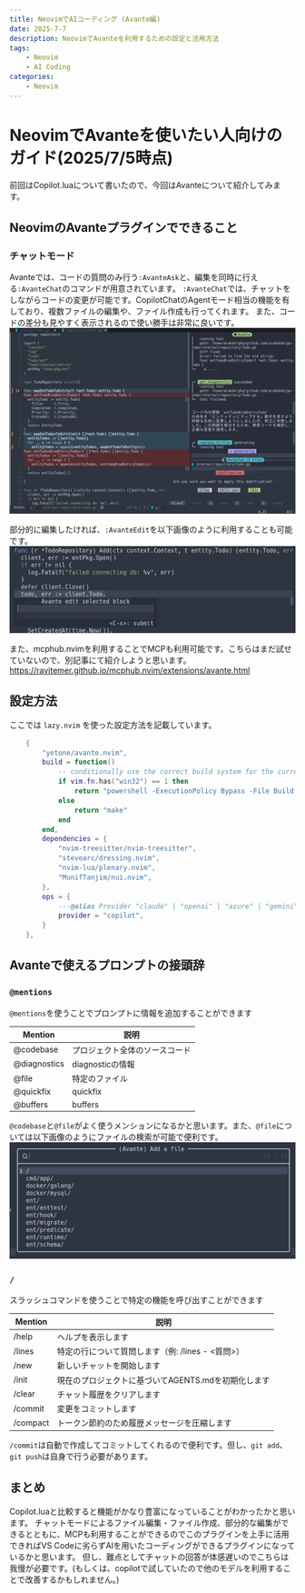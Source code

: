 ```yaml
---
title: NeovimでAIコーディング (Avante編)
date: 2025-7-7
description: NeovimでAvanteを利用するための設定と活用方法
tags: 
    - Neovim
    - AI Coding
categories:
    - Neovim
---
```


# NeovimでAvanteを使いたい人向けのガイド(2025/7/5時点)

前回はCopilot.luaについて書いたので、今回はAvanteについて紹介してみます。

## NeovimのAvanteプラグインでできること

### チャットモード

Avanteでは、コードの質問のみ行う`:AvanteAsk`と、編集を同時に行える`:AvanteChat`のコマンドが用意されています。
`:AvanteChat`では、チャットをしながらコードの変更が可能です。CopilotChatのAgentモード相当の機能を有しており、複数ファイルの編集や、ファイル作成も行ってくれます。
また、コードの差分も見やすく表示されるので使い勝手は非常に良いです。
![avante_chat](uploads/avante_chat.png)

部分的に編集したければ、`:AvanteEdit`を以下画像のように利用することも可能です。
![avante_edit](uploads/avante_edit.png)

また、mcphub.nvimを利用することでMCPも利用可能です。こちらはまだ試せていないので、別記事にて紹介しようと思います。
https://ravitemer.github.io/mcphub.nvim/extensions/avante.html

## 設定方法

ここでは `lazy.nvim` を使った設定方法を記載しています。

```lua
	{
		"yetone/avante.nvim",
		build = function()
			-- conditionally use the correct build system for the current OS
			if vim.fn.has("win32") == 1 then
				return "powershell -ExecutionPolicy Bypass -File Build.ps1 -BuildFromSource false"
			else
				return "make"
			end
		end,
		dependencies = {
			"nvim-treesitter/nvim-treesitter",
			"stevearc/dressing.nvim",
			"nvim-lua/plenary.nvim",
			"MunifTanjim/nui.nvim",
		},
		ops = {
			---@alias Provider "claude" | "openai" | "azure" | "gemini" | "cohere" | "copilot" | string
	        provider = "copilot",
		}
	},
```

## Avanteで使えるプロンプトの接頭辞

### `@mentions`
`@mentions`を使うことでプロンプトに情報を追加することができます

| Mention      | 説明                           |
| ------------ | ------------------------------ |
| @codebase    | プロジェクト全体のソースコード |
| @diagnostics | diagnosticの情報               |
| @file        | 特定のファイル                 |
| @quickfix    | quickfix                       |
| @buffers     | buffers                        |

`@codebase`と`@file`がよく使うメンションになるかと思います。また、`@file`については以下画像のようにファイルの検索が可能で便利です。
![avante_mention_file](uploads/avante_mention_file.png)

### `/`
スラッシュコマンドを使うことで特定の機能を呼び出すことができます

| Mention  | 説明                                                          |
| -------- | ------------------------------------------------------------- |
| /help    | ヘルプを表示します                                            |
| /lines   | 特定の行について質問します（例: /lines <start>-<end> <質問>） |
| /new     | 新しいチャットを開始します                                    |
| /init    | 現在のプロジェクトに基づいてAGENTS.mdを初期化します           |
| /clear   | チャット履歴をクリアします                                    |
| /commit  | 変更をコミットします                                          |
| /compact | トークン節約のため履歴メッセージを圧縮します                  |

`/commit`は自動で作成してコミットしてくれるので便利です。但し、`git add`、`git push`は自身で行う必要があります。

## まとめ

Copilot.luaと比較すると機能がかなり豊富になっていることがわかったかと思います。
チャットモードによるファイル編集・ファイル作成、部分的な編集ができるとともに、MCPも利用することができるのでこのプラグインを上手に活用できればVS Codeに劣らずAIを用いたコーディングができるプラグインになっているかと思います。
但し、難点としてチャットの回答が体感遅いのでこちらは我慢が必要です。(もしくは、copilotで試していたので他のモデルを利用することで改善するかもしれません。)

